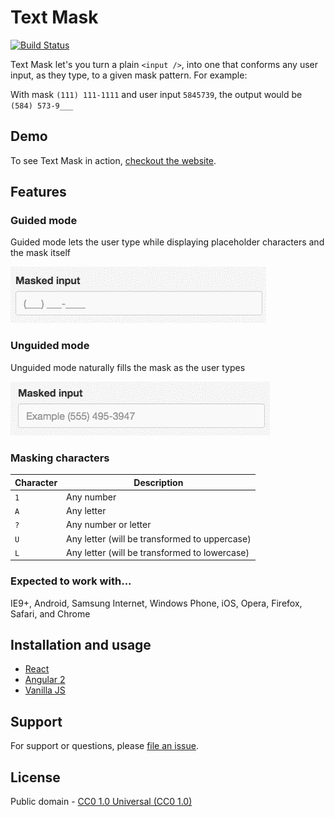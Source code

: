 # Text Mask

[![Build Status](https://travis-ci.org/msafi/text-mask.svg?branch=master)](https://travis-ci.org/msafi/text-mask)

Text Mask let's you turn a plain `<input />`, into one that conforms
any user input, as they type, to a given mask pattern. For example:

With mask `(111) 111-1111` and user input `5845739`, the output would be `(584) 573-9___`

## Demo

To see Text Mask in action, [checkout the website](https://msafi.github.io/text-mask/).

## Features

### Guided mode

Guided mode lets the user type while displaying placeholder characters and the mask itself

![Guided mode](assets/guidedMode.gif)

### Unguided mode

Unguided mode naturally fills the mask as the user types

![Unguided mode](assets/unguidedMode.gif)

### Masking characters

Character | Description
--- | ---
`1` | Any number
`A` | Any letter
`?` | Any number or letter
`U` | Any letter (will be transformed to uppercase)
`L` | Any letter (will be transformed to lowercase)

### Expected to work with...

IE9+, Android, Samsung Internet, Windows Phone, iOS, Opera, Firefox, Safari, and Chrome

## Installation and usage

* [React](https://msafi.github.io/text-mask/#/react)
* [Angular 2](https://msafi.github.io/text-mask/#/angular2)
* [Vanilla JS](https://msafi.github.io/text-mask/#/vanilla)

## Support

For support or questions, please
[file an issue](https://github.com/msafi/text-mask/issues).

## License

Public domain - [CC0 1.0 Universal (CC0 1.0)](https://creativecommons.org/publicdomain/zero/1.0/)
